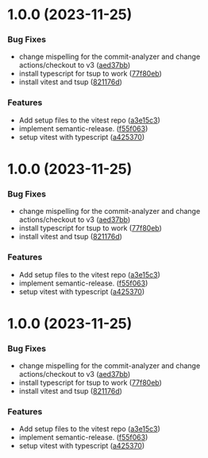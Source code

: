 # 1.0.0 (2023-11-25)


### Bug Fixes

* change mispelling for the commit-analyzer and change actions/checkout to v3 ([aed37bb](https://github.com/louiss0/template-tsup/commit/aed37bb291173a1849e2d3d6d25fb867f6aa9a87))
* install typescript for tsup to work ([77f80eb](https://github.com/louiss0/template-tsup/commit/77f80eb29d778d0ef8d954fbcddf4d2ab71a7b53))
* install vitest and tsup ([821176d](https://github.com/louiss0/template-tsup/commit/821176dead28720002674c4b034f5d5b76a58012))


### Features

* Add setup files to the vitest repo ([a3e15c3](https://github.com/louiss0/template-tsup/commit/a3e15c39f72d30a2198312cd7eab2c39678c1cc0))
* implement semantic-release. ([f55f063](https://github.com/louiss0/template-tsup/commit/f55f063cfc2288b6e764700dce1edb34162d7751))
* setup vitest with typescript ([a425370](https://github.com/louiss0/template-tsup/commit/a4253709d0e5b1d20dcd99b66552dcaf429a3808))

# 1.0.0 (2023-11-25)


### Bug Fixes

* change mispelling for the commit-analyzer and change actions/checkout to v3 ([aed37bb](https://github.com/louiss0/template-tsup/commit/aed37bb291173a1849e2d3d6d25fb867f6aa9a87))
* install typescript for tsup to work ([77f80eb](https://github.com/louiss0/template-tsup/commit/77f80eb29d778d0ef8d954fbcddf4d2ab71a7b53))
* install vitest and tsup ([821176d](https://github.com/louiss0/template-tsup/commit/821176dead28720002674c4b034f5d5b76a58012))


### Features

* Add setup files to the vitest repo ([a3e15c3](https://github.com/louiss0/template-tsup/commit/a3e15c39f72d30a2198312cd7eab2c39678c1cc0))
* implement semantic-release. ([f55f063](https://github.com/louiss0/template-tsup/commit/f55f063cfc2288b6e764700dce1edb34162d7751))
* setup vitest with typescript ([a425370](https://github.com/louiss0/template-tsup/commit/a4253709d0e5b1d20dcd99b66552dcaf429a3808))

# 1.0.0 (2023-11-25)


### Bug Fixes

* change mispelling for the commit-analyzer and change actions/checkout to v3 ([aed37bb](https://github.com/louiss0/template-tsup/commit/aed37bb291173a1849e2d3d6d25fb867f6aa9a87))
* install typescript for tsup to work ([77f80eb](https://github.com/louiss0/template-tsup/commit/77f80eb29d778d0ef8d954fbcddf4d2ab71a7b53))
* install vitest and tsup ([821176d](https://github.com/louiss0/template-tsup/commit/821176dead28720002674c4b034f5d5b76a58012))


### Features

* Add setup files to the vitest repo ([a3e15c3](https://github.com/louiss0/template-tsup/commit/a3e15c39f72d30a2198312cd7eab2c39678c1cc0))
* implement semantic-release. ([f55f063](https://github.com/louiss0/template-tsup/commit/f55f063cfc2288b6e764700dce1edb34162d7751))
* setup vitest with typescript ([a425370](https://github.com/louiss0/template-tsup/commit/a4253709d0e5b1d20dcd99b66552dcaf429a3808))
